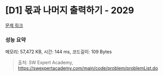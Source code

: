 # [D1] 몫과 나머지 출력하기 - 2029 

[문제 링크](https://swexpertacademy.com/main/code/problem/problemDetail.do?contestProbId=AV5QGNvKAtEDFAUq) 

### 성능 요약

메모리: 57,472 KB, 시간: 144 ms, 코드길이: 109 Bytes



> 출처: SW Expert Academy, https://swexpertacademy.com/main/code/problem/problemList.do